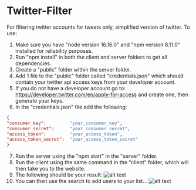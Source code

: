 # Twitter-Filter
For filtering twitter accounts for tweets only, simplified version of twitter.
To use: 
  1) Make sure you have "node version 16.16.0" and "npm version 8.11.0" installed for reliability purposes.
  2) Run "npm install" in both the client and server folders to get all dependencies.
  3) Create a "public" folder within the server folder.
  4) Add 1 file to the "public" folder called "credentials.json" which should contain your twitter api access keys from your developer account.
  5) If you do not have a developer account go to: https://developer.twitter.com/en/apply-for-access and create one, then generate your keys.
  6) In the "credentials.json" file add the following:
  ```json
  {
  "consumer_key":         "your_consumer_key", 
  "consumer_secret":      "your_consumer_secret", 
  "access_token":         "your_access_token", 
  "access_token_secret":  "your_access_token_secret"
  }
 ```
  7) Run the server using the "npm start" in the "server" folder.
  8) Run the client using the same command in the "client" folder, which will then take you to the website.
  9) The following should be your result:
  ![alt text](https://i.imgur.com/3dDsee1.png)
  10) You can then use the search to add users to your list...
  ![alt text](https://i.imgur.com/mcbgILu.png)
